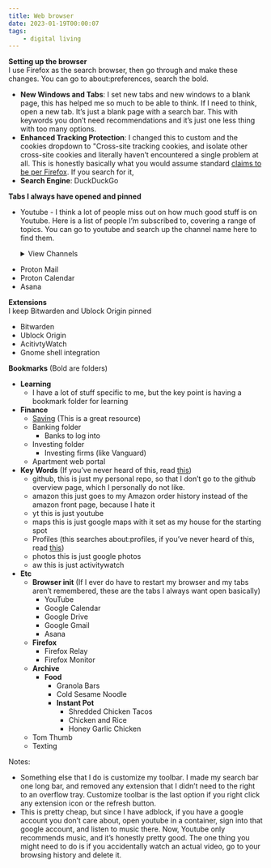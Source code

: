 ```yaml
---
title: Web browser
date: 2023-01-19T00:00:07
tags:
    - digital living
---
```


**Setting up the browser**
</br>I use Firefox as the search browser, then go through and make these changes. You can go to about:preferences, search the bold.

* **New Windows and Tabs**: I set new tabs and new windows to a blank page, this has helped me so much to be able to think. If I need to think, open a new tab. It’s just a blank page with a search bar. This with keywords you don’t need recommendations and it’s just one less thing with too many options.
* **Enhanced Tracking Protection**: I changed this to custom and the cookies dropdown to "Cross-site tracking cookies, and isolate other cross-site cookies and literally haven’t encountered a single problem at all. This is honestly basically what you would assume standard [claims to be per Firefox](https://support.mozilla.org/en-US/kb/trackers-and-scripts-firefox-blocks-enhanced-track#w_cross-site-tracking-cookies). If you search for it,
* **Search Engine**: DuckDuckGo


**Tabs I always have opened and pinned**

* Youtube - I think a lot of people miss out on how much good stuff is on Youtube. Here is a list of people I’m subscribed to, covering a range of topics. You can go to youtube and search up the channel name here to find them. <details><summary>View Channels</summary>

   * General science and engineering
      * 3Blue1Brown
      * CGP Grey
      * Veritasium
      * Colinfurze
      * Kurzgesagt – In a Nutshell
      * Real Engineering 
      * SciShow 
      * Stuff Made Here
      * Wendover Productions
   * Computer Science and development
      * Computerphile
      * mCoding
      * Robert Miles
      * sentdex 
   * General Awesomeness
      * vlogbrothers
      * hankschannel
      * John's Channel
      * Tom Scott
      * Mike Boyd
      * SmarterEveryDay
      * Technology Connections 
   * News
      * LastWeekTonight
      * Philip DeFranco
   * Civil Engineering and city design
      * Practical Engineering 
      * City Beautiful
      * Not just bikes
   * Mathematics 
      * Stand-up Maths
      * Up and Atom 
   * Legal
      * LegalEagle 
   * General Technology
      * Linus Tech Tips 
   * Medicine
      * Chubbyemu
   * Crypto
      * Coffeezilla
   * VR
      * ThrillSeeker
</details>


* Proton Mail
* Proton Calendar
* Asana

**Extensions**
</br>I keep Bitwarden and Ublock Origin pinned

* Bitwarden
* Ublock Origin
* AcitivtyWatch
* Gnome shell integration

**Bookmarks** (Bold are folders)

* **Learning**
   * I have a lot of stuff specific to me, but the key point is having a bookmark folder for learning
* **Finance**
   * [Saving](https://zanebartlett.com/blog/webBrowser/image.png) (This is a great resource)
   * Banking folder 
      * Banks to log into
   * Investing folder
      * Investing firms (like Vanguard)
   * Apartment web portal
* **Key Words** (If you’ve never heard of this, read [this](https://support.mozilla.org/en-US/kb/bookmarks-firefox#w_how-to-use-keywords-with-bookmarks))
   * github, this is just my personal repo, so that I don’t go to the github overview page, which I personally do not like.
   * amazon this just goes to my Amazon order history instead of the amazon front page, because I hate it
   * yt this is just youtube
   * maps this is just google maps with it set as my house for the starting spot
   * Profiles (this searches about:profiles, if you’ve never heard of this, read [this](https://support.mozilla.org/en-US/kb/profile-manager-create-remove-switch-firefox-profiles?redirectslug=profile-manager-create-and-remove-firefox-profiles&redirectlocale=en-US))
   * photos this is just google photos
   * aw this is just activitywatch
* **Etc**
   * **Browser init** (If I ever do have to restart my browser and my tabs aren’t remembered, these are the tabs I always want open basically)
      * YouTube
      * Google Calendar
      * Google Drive
      * Google Gmail
      * Asana
   * **Firefox**
      * Firefox Relay
      * Firefox Monitor
   * **Archive**
      * **Food**
         * Granola Bars
         * Cold Sesame Noodle
         * **Instant Pot**
           * Shredded Chicken Tacos
           * Chicken and Rice
           * Honey Garlic Chicken
   * Tom Thumb
   * Texting

Notes: 
* Something else that I do is customize my toolbar. I made my search bar one long bar, and removed any extension that I didn’t need to the right to an overflow tray. Customize toolbar is the last option if you right click any extension icon or the refresh button.
* This is pretty cheap, but since I have adblock, if you have a google account you don’t care about, open youtube in a container, sign into that google account, and listen to music there. Now, Youtube only recommends music, and it’s honestly pretty good. The one thing you might need to do is if you accidentally watch an actual video, go to your browsing history and delete it.
